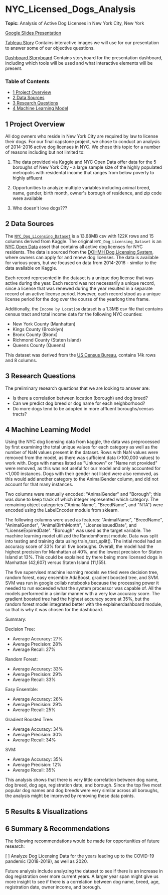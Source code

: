 # NYC_Licensed_Dogs_Analysis
**Topic:** Analysis of Active Dog Licenses in New York City, New York

[Google Slides Presentation](https://docs.google.com/presentation/d/1T5ktLkxGPgQKgACKow3VYsl-tQwlOcVyk1kZDvsj7yg/edit?usp=sharing)

[Tableau Story](https://public.tableau.com/views/NYCLicensedDogsAnalysis/NYCLicensedDogsStory?:language=en-US&:display_count=n&:origin=viz_share_link) Contains interactive images we will use for our presentation to answer some of our objective questions.

[Dashboard Storyboard](https://docs.google.com/presentation/d/1ZWdrP-9rqCWh0csM74Ab-9ThCyZBTmxM-Bc7ddR_8fY/edit?usp=sharing) Contains storyboard for the presentation dashboard, including which tools will be used and what interactive elements will be present.

### Table of Contents
- [1 Project Overview](#1-project-overview)
- [2 Data Sources](#2-data-sources)
- [3 Research Questions](#3-research-questions)
- [4 Machine Learning Model](#4-machine-learning-model)

## 1 Project Overview

All dog owners who reside in New York City are required by law to license their dogs. For our final capstone project, we chose to conduct an analysis of 2014-2016 active dog licenses in NYC. We chose this topic for a number of reasons including but not limited to: 

1. The data provided via Kaggle and NYC Open Data offer data for the 5 boroughs of New York City - a large sample size of the highly populated metropolis with residental income that ranges from below poverty to highly affluent

2. Opportunities to analyze multiple variables including animal breed, name, gender, birth month, owner's borough of residence, and zip code were available

3. Who doesn't love dogs???

## 2 Data Sources

The [`NYC_Dog_Licensing_Dataset`](https://www.kaggle.com/datasets/smithaachar/nyc-dog-licensing-clean?resource=download) is a 13.68MB csv with 122K rows and 15 columns derived from Kaggle. The original `NYC_Dog_Licensing_Dataset` is an [NYC Open Data](https://data.cityofnewyork.us/Health/NYC-Dog-Licensing-Dataset/nu7n-tubp) asset that contains all active dog licenses for NYC residents. The data is sourced from the [DOHMH Dog Licensing System](https://a816-healthpsi.nyc.gov/DogLicense), where owners can apply for and renew dog licenses. The data is available for various years, but we focused on data from 2014-2016 - similar to the data available on Kaggle. 

Each record represented in the dataset is a unique dog license that was active during the year. Each record was not necessarily a unique record, since a license that was renewed during the year resulted in a separate record of an active license period. However, each record stood as a unique license period for the dog over the course of the yearlong time frame.

Additionally, the `Income by Location` dataset is a 1.3MB csv file that contains census tract and total income data for the following NYC counties: 
- New York County (Manhattan)
- Kings County (Brooklyn)
- Bronx County (Bronx)
- Richmond County (Staten Island)
- Queens County (Queens)

This dataset was derived from the [US Census Bureau](https://www.census.gov/), contains 14k rows and 8 columns. 

## 3 Research Questions

The preliminary research questions that we are looking to answer are: 

* Is there a correlation between location (borough) and dog breed? 
* Can we predict dog breed or dog name for each neighborhood?
* Do more dogs tend to be adopted in more affluent boroughs/census tracts? 


## 4 Machine Learning Model

Using the NYC dog licensing data from kaggle, the data was preprocessed by first examining the total unique values for each category as well as the number of NaN values present in the dataset. Rows with NaN values were removed from the model, as there was sufficient data (>100,000 values) to work with. Dogs with names listed as "Unknown" or "Name not provided" were removed, as this was not useful for our model and only accounted for <1,000 instances. Dogs with their gender not listed were also removed, as this would add another category to the AnimalGender column, and did not account for that many instances.

Two columns were manually encoded: "AnimalGender" and "Borough"; this was done to keep track of which integer represented which category. The remaining object categories ("AnimalName", "BreedName", and "NTA") were encoded using the LabelEncoder module from sklearn.

The following columns were used as features: "AnimalName", "BreedName", "AnimalGender", "AnimalBirthMonth", "LicenseIssuedDate", and "LicenseExpiredDate". "Borough" was used as the target variable. The machine learning model utilized the RandomForest module. Data was split into testing and training data using train_test_split(). The intial model had an accuracy score of 33% for all five boroughs. Overall, the model had the highest precision for Manhattan at 40%, and the lowest precision for Staten Island at 13%. This could be explained by there being more licensed dogs in Manhattan (42,607) versus Staten Island (11,155).

The five supervised machine learning models we tried were decision tree, random forest, easy ensemble AdaBoost, gradient boosted tree, and SVM. SVM was run in google collab notebooks because the processing power it needed to run exceeded what the system processor was capable of. All the models performed in a similar manner with a very low accuracy score. The gradient boosted tree had the highest accuracy score at 35%, but the random forest model integrated better with the explainerdashboard module, so that is why it was chosen for the dashboard.

Summary:

Decision Tree:
  - Average Accuracy: 27%
  - Average Precision: 28%
  - Average Recall: 27%

Random Forest:
  - Average Accuracy: 33%
  - Average Precision: 29%
  - Average Recall: 33%

Easy Ensemble:
  - Average Accuracy: 26%
  - Average Precision: 29%
  - Average Recall: 25%

Gradient Boosted Tree:
  - Average Accuracy: 34%
  - Average Precision: 30%
  - Average Recall: 34%

SVM:
  - Average Accuracy: 35%
  - Average Precision: 12%
  - Average Recall: 35%

This analysis shows that there is very little correlation between dog name, dog breed, dog age, registration date, and borough. Since the top five most popular dog names and dog breeds were very similar across all boroughs, the analysis might be improved by removing these data points.

## 5 Results & Visualizations


## 6 Summary & Recommendations 

The following recommendations would be made for opportunities of future research: 

[ ] Analyze Dog Licensing Data for the years leading up to the COVID-19 pandemic (2018-2019), as well as 2020.

Future analysis include analyzing the dataset to see if there is an increase in dog registration over more current years. A larger year span might give us more insight to see if there is a correlation between dog name, breed, age, registration date, owner income, and borough. 

